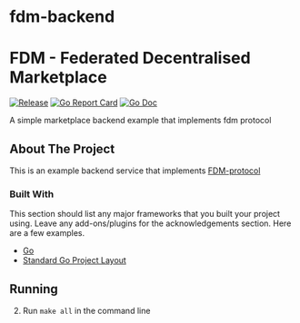 # fdm-backend
# FDM - Federated Decentralised Marketplace
[![Release](https://img.shields.io/github/release/lurifn/fdm-backend.svg?style=flat-square)](https://github.com/LuanaFn/federated-local-marketplace-protocol/releases/latest)
[![Go Report Card](https://goreportcard.com/badge/github.com/lurifn/fdm-backend?style=flat-square)](https://goreportcard.com/report/github.com/lurifn/fdm-backend)
[![Go Doc](https://img.shields.io/badge/godoc-reference-blue.svg?style=flat-square)](http://godoc.org/github.com/lurifn/fdm-backend)

A simple marketplace backend example that implements fdm protocol

## About The Project

This is an example backend service that implements [FDM-protocol](https://github.com/lurifn/fdm-protocol)

### Built With

This section should list any major frameworks that you built your project using. Leave any add-ons/plugins for the acknowledgements section. Here are a few examples.
* [Go](https://golang.org/)
* [Standard Go Project Layout](https://github.com/golang-standards/project-layout)

## Running
2. Run `make all` in the command line

